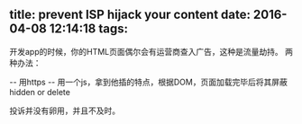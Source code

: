 title: prevent ISP hijack your content
date: 2016-04-08 12:14:18
tags:
---
开发app的时候，你的HTML页面偶尔会有运营商查入广告，这种是流量劫持。
两种办法：

  -- 用https
  -- 用一个js，拿到他插的特点，根据DOM，页面加载完毕后将其屏蔽 hidden or delete

投诉并没有卵用，并且不及时。

